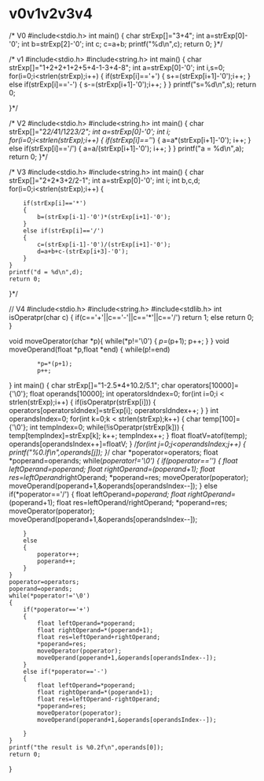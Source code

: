 # v0v1v2v3v4
/*    V0
#include<stdio.h>
int main()
{
	char strExp[]="3+4";
	int a=strExp[0]-'0';
	int b=strExp[2]-'0';
	int c;
	c=a+b;
	printf("%d\n",c);
	return 0;
}*/



/*    v1
#include<stdio.h>
#include<string.h>
int  main()
{
	char strExp[]="1+2+2+1+2+5+4-1-3+4-8";
	int a=strExp[0]-'0';
	int i,s=0;
	for(i=0;i<strlen(strExp);i++)
	{
		if(strExp[i]=='+')
		{
			s+=(strExp[i+1]-'0');i++;
		}
	    else if(strExp[i]=='-')
		{
			s-=(strExp[i+1]-'0');i++;
		}
	}
	printf("s=%d\n",s);
	return 0;

}*/



/*     V2
#include<stdio.h>
#include<string.h>
int main()
{
	char strExp[]="2*2/4*1/1*2*2*3/2";
	int a=strExp[0]-'0';
	int i;
	for(i=0;i<strlen(strExp);i++)
	{
		if(strExp[i]=='*')
		{
			a=a*(strExp[i+1]-'0');
			i++;
		}
		else if(strExp[i]=='/')
		{
			a=a/(strExp[i+1]-'0');
			i++;
		}
	}
	printf("a = %d\n",a);
	return 0;
}*/



/*      V3
#include<stdio.h>
#include<string.h>
int main()
{
	char strExp[]="2+2*3+2/2-1";
	int a=strExp[0]-'0';
	int i;
	int b,c,d;
	for(i=0;i<strlen(strExp);i++)
	{
		
		if(strExp[i]=='*')
		{
			b=(strExp[i-1]-'0')*(strExp[i+1]-'0');
		}
		else if(strExp[i]=='/')
		{
			c=(strExp[i-1]-'0')/(strExp[i+1]-'0');
			d=a+b+c-(strExp[i+3]-'0');
		}
	}
	printf("d = %d\n",d);
	return 0;
}*/




//     V4
#include<stdio.h>
#include<string.h>
#include<stdlib.h>
int isOperatpr(char c)
{
	if(c=='+'||c=='-'||c=='*'||c=='/')
		return 1;
	else
		return 0;
}

void moveOperator(char *p){
	while(*p!='\0')
	{
		*p=*(p+1);
		p++;
	}
}
void moveOperand(float *p,float *end)
{
		while(p!=end)
		
			*p=*(p+1);
			p++;
	
}
int main()
{
	char strExp[]="1-2.5*4+10.2/5.1";
	char operators[10000]={'\0'};
	float operands[10000];
	int operatorsIdndex=0;
	for(int i=0;i < strlen(strExp);i++)
	{
		if(isOperatpr(strExp[i]))
		{
			operators[operatorsIdndex]=strExp[i];
            operatorsIdndex++;
		}
	}
	int operandsIndex=0;
	for(int k=0;k < strlen(strExp);k++)
	{
		char temp[100]={'\0'};
		int tempIndex=0;
		while(!isOperatpr(strExp[k]))
		{ 
			temp[tempIndex]=strExp[k];
			k++;
			tempIndex++;
		}
		float floatV=atof(temp);
		operands[operandsIndex++]=floatV;
	}
	/*for(int j=0;j<operandsIndex;j++)
	{
		printf("%0.lf\n",operands[j]);
	}*/
	char *poperator=operators;
	float *poperand=operands;
	while(*poperator!='\0')
	{
		if(*poperator=='*')
		{
            float leftOperand=*poperand;
			float rightOperand=*(poperand+1);
			float res=leftOperand*rightOperand;
			*poperand=res;
			moveOperator(poperator);
			moveOperand(poperand+1,&operands[operandsIndex--]);
		}
		else if(*poperator=='/')
		{
			float leftOperand=*poperand;
			float rightOperand=*(poperand+1);
			float res=leftOperand/rightOperand;
			*poperand=res;
			moveOperator(poperator);
			moveOperand(poperand+1,&operands[operandsIndex--]);

		}
		else
		{
			poperator++; 
			poperand++;
		}
	}
    poperator=operators;
	poperand=operands;
	while(*poperator!='\0')
	{
		if(*poperator=='+') 
		{
            float leftOperand=*poperand;
			float rightOperand=*(poperand+1);
			float res=leftOperand+rightOperand;
			*poperand=res;
			moveOperator(poperator);
			moveOperand(poperand+1,&operands[operandsIndex--]);
		}
		else if(*poperator=='-')
		{
			float leftOperand=*poperand;
			float rightOperand=*(poperand+1);
			float res=leftOperand-rightOperand;
			*poperand=res;
			moveOperator(poperator);
			moveOperand(poperand+1,&operands[operandsIndex--]);

		}
	}
	printf("the result is %0.2f\n",operands[0]);
	return 0;
}
